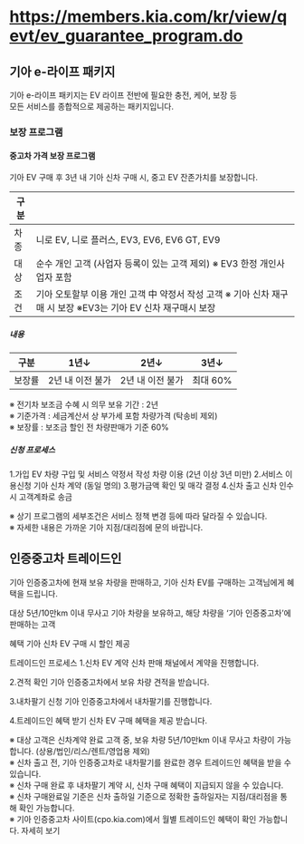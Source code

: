 # https://members.kia.com/kr/view/qevt/ev_guarantee_program.do

## 기아 e-라이프 패키지

기아 e-라이프 패키지는 EV 라이프 전반에 필요한 충전, 케어, 보장 등   
모든 서비스를 종합적으로 제공하는 패키지입니다.

### 보장 프로그램

#### 중고차 가격 보장 프로그램

기아 EV 구매 후 3년 내 기아 신차 구매 시, 중고 EV 잔존가치를 보장합니다.

| 구분 |                                                                       |
|-----|------------------------------------------------------------------------|
| 차종 | 니로 EV, 니로 플러스, EV3, EV6, EV6 GT, EV9                             |  
| 대상 | 순수 개인 고객 (사업자 등록이 있는 고객 제외) ※ EV3 한정 개인사업자 포함   |
| 조건 | 기아 오토할부 이용 개인 고객 中 약정서 작성 고객  ※ 기아 신차 재구매 시 보장 ※EV3는 기아 EV 신차 재구매시 보장 |

##### 내용

| 구분    | 1년↓             | 2년↓             | 3년↓     |
|---------|------------------|-----------------|----------|
| 보장률  | 2년 내 이전 불가   | 2년 내 이전 불가 | 최대 60% |

※ 전기차 보조금 수혜 시 의무 보유 기간 : 2년  
※ 기준가격 : 세금계산서 상 부가세 포함 차량가격 (탁송비 제외)   
※ 보장률 : 보조금 할인 전 차량판매가 기준 60%

##### 신청 프로세스

1.가입
EV 차량 구입 및 서비스 약정서 작성
차량 이용 (2년 이상 3년 미만)
2.서비스 이용신청
기아 신차 계약 (동일 명의)
3.평가금액 확인 및 매각 결정
4.신차 출고
신차 인수시 고객계좌로 송금

※ 상기 프로그램의 세부조건은 서비스 정책 변경 등에 따라 달라질 수 있습니다.   
※ 자세한 내용은 가까운 기아 지점/대리점에 문의 바랍니다.

## 인증중고차 트레이드인

기아 인증중고차에 현재 보유 차량을 판매하고, 기아 신차 EV를 구매하는 고객님에게 혜택을 드립니다.

대상
5년/10만km 이내 무사고 기아 차량을 보유하고, 해당 차량을 ‘기아 인증중고차’에 판매하는 고객

혜택
기아 신차 EV 구매 시 할인 제공

트레이드인  프로세스
1.신차 EV 계약
신차 판매 채널에서 계약을 진행합니다.

2.견적 확인
기아 인증중고차에서 보유 차량 견적을 받습니다.

3.내차팔기 신청
기아 인증중고차에서 내차팔기를 진행합니다.

4.트레이드인 혜택 받기
신차 EV 구매 혜택을  제공 받습니다.

※ 대상 고객은 신차계약 완료 고객 중, 보유 차량 5년/10만km 이내 무사고 차량이 가능합니다. (상용/법인/리스/렌트/영업용 제외)   
※ 신차 출고 전, 기아 인증중고차로 내차팔기를 완료한 경우 트레이드인 혜택을 받을 수 있습니다.  
※ 신차 구매 완료 후 내차팔기 계약 시, 신차 구매 혜택이 지급되지 않을 수 있습니다.  
※ 신차 구매완료일 기준은 신차 출하일 기준으로 정확한 출하일자는 지점/대리점을 통해 확인 가능합니다.  
※ 기아 인증중고차 사이트(cpo.kia.com)에서 월별 트레이드인 혜택이 확인 가능합니다.
자세히 보기